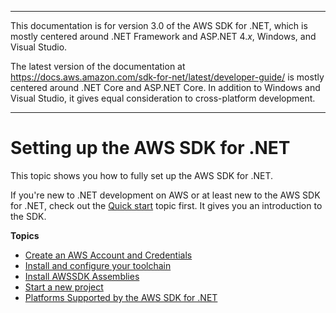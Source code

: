 --------

This documentation is for version 3\.0 of the AWS SDK for \.NET, which is mostly centered around \.NET Framework and ASP\.NET 4\.*x*, Windows, and Visual Studio\.

The latest version of the documentation at [https://docs\.aws\.amazon\.com/sdk\-for\-net/latest/developer\-guide/](../../latest/developer-guide/welcome.html) is mostly centered around \.NET Core and ASP\.NET Core\. In addition to Windows and Visual Studio, it gives equal consideration to cross\-platform development\.

--------

# Setting up the AWS SDK for \.NET<a name="net-dg-setup"></a>

This topic shows you how to fully set up the AWS SDK for \.NET\.

If you're new to \.NET development on AWS or at least new to the AWS SDK for \.NET, check out the [Quick start](quick-start.md) topic first\. It gives you an introduction to the SDK\.

**Topics**
+ [Create an AWS Account and Credentials](net-dg-signup.md)
+ [Install and configure your toolchain](net-dg-dev-env.md)
+ [Install AWSSDK Assemblies](net-dg-install-assemblies.md)
+ [Start a new project](net-dg-start-new-project.md)
+ [Platforms Supported by the AWS SDK for \.NET](net-dg-platform-diffs-v3.md)